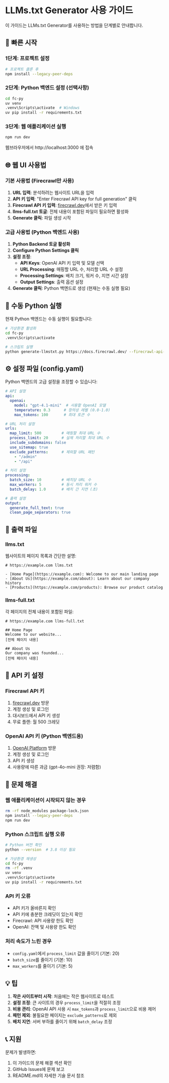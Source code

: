 # LLMs.txt Generator 사용 가이드

이 가이드는 LLMs.txt Generator를 사용하는 방법을 단계별로 안내합니다.

## 🚀 빠른 시작

### 1단계: 프로젝트 설정

```bash
# 프로젝트 클론 후
npm install --legacy-peer-deps
```

### 2단계: Python 백엔드 설정 (선택사항)

```bash
cd fc-py
uv venv
.venv\Scripts\activate  # Windows
uv pip install -r requirements.txt
```

### 3단계: 웹 애플리케이션 실행

```bash
npm run dev
```

웹브라우저에서 http://localhost:3000 에 접속

## 🌐 웹 UI 사용법

### 기본 사용법 (Firecrawl만 사용)

1. **URL 입력**: 분석하려는 웹사이트 URL을 입력
2. **API 키 입력**: "Enter Firecrawl API key for full generation" 클릭
3. **Firecrawl API 키 입력**: [firecrawl.dev](https://firecrawl.dev)에서 받은 키 입력
4. **llms-full.txt 토글**: 전체 내용이 포함된 파일이 필요하면 활성화
5. **Generate 클릭**: 파일 생성 시작

### 고급 사용법 (Python 백엔드 사용)

1. **Python Backend 토글 활성화**
2. **Configure Python Settings 클릭**
3. **설정 조정**:
   - **API Keys**: OpenAI API 키 입력 및 모델 선택
   - **URL Processing**: 매핑할 URL 수, 처리할 URL 수 설정
   - **Processing Settings**: 배치 크기, 워커 수, 지연 시간 설정
   - **Output Settings**: 출력 옵션 설정
4. **Generate 클릭**: Python 백엔드로 생성 (현재는 수동 실행 필요)

## 🔧 수동 Python 실행

현재 Python 백엔드는 수동 실행이 필요합니다:

```bash
# 가상환경 활성화
cd fc-py
.venv\Scripts\activate

# 스크립트 실행
python generate-llmstxt.py https://docs.firecrawl.dev/ --firecrawl-api-key YOUR_FIRECRAWL_KEY --openai-api-key YOUR_OPENAI_KEY --config config.yaml --verbose
```

## ⚙️ 설정 파일 (config.yaml)

Python 백엔드의 고급 설정을 조정할 수 있습니다:

```yaml
# API 설정
api:
  openai:
    model: "gpt-4.1-mini"  # 사용할 OpenAI 모델
    temperature: 0.3      # 창의성 레벨 (0.0-1.0)
    max_tokens: 100       # 최대 토큰 수

# URL 처리 설정
urls:
  map_limit: 500         # 매핑할 최대 URL 수
  process_limit: 20      # 실제 처리할 최대 URL 수
  include_subdomains: false
  use_sitemap: true
  exclude_patterns:      # 제외할 URL 패턴
    - "/admin"
    - "/api"

# 처리 설정
processing:
  batch_size: 10         # 배치당 URL 수
  max_workers: 5         # 동시 처리 워커 수
  batch_delay: 1.0       # 배치 간 지연 (초)

# 출력 설정
output:
  generate_full_text: true
  clean_page_separators: true
```

## 📄 출력 파일

### llms.txt
웹사이트의 페이지 목록과 간단한 설명:
```
# https://example.com llms.txt

- [Home Page](https://example.com): Welcome to our main landing page
- [About Us](https://example.com/about): Learn about our company history
- [Products](https://example.com/products): Browse our product catalog
```

### llms-full.txt
각 페이지의 전체 내용이 포함된 파일:
```
# https://example.com llms-full.txt

## Home Page
Welcome to our website...
[전체 페이지 내용]

## About Us
Our company was founded...
[전체 페이지 내용]
```

## 🔑 API 키 설정

### Firecrawl API 키
1. [firecrawl.dev](https://firecrawl.dev) 방문
2. 계정 생성 및 로그인
3. 대시보드에서 API 키 생성
4. 무료 플랜: 월 500 크레딧

### OpenAI API 키 (Python 백엔드용)
1. [OpenAI Platform](https://platform.openai.com) 방문
2. 계정 생성 및 로그인
3. API 키 생성
4. 사용량에 따른 과금 (gpt-4o-mini 권장: 저렴함)

## 🐛 문제 해결

### 웹 애플리케이션이 시작되지 않는 경우
```bash
rm -rf node_modules package-lock.json
npm install --legacy-peer-deps
npm run dev
```

### Python 스크립트 실행 오류
```bash
# Python 버전 확인
python --version  # 3.8 이상 필요

# 가상환경 재생성
cd fc-py
rm -rf .venv
uv venv
.venv\Scripts\activate
uv pip install -r requirements.txt
```

### API 키 오류
- API 키가 올바른지 확인
- API 키에 충분한 크레딧이 있는지 확인
- Firecrawl: API 사용량 한도 확인
- OpenAI: 잔액 및 사용량 한도 확인

### 처리 속도가 느린 경우
- `config.yaml`에서 `process_limit` 값을 줄이기 (기본: 20)
- `batch_size`를 줄이기 (기본: 10)
- `max_workers`를 줄이기 (기본: 5)

## 💡 팁

1. **작은 사이트부터 시작**: 처음에는 작은 웹사이트로 테스트
2. **설정 조정**: 큰 사이트의 경우 `process_limit`을 적절히 조정
3. **비용 관리**: OpenAI API 사용 시 `max_tokens`과 `process_limit`으로 비용 제어
4. **패턴 제외**: 불필요한 페이지는 `exclude_patterns`로 제외
5. **배치 지연**: 서버 부하를 줄이기 위해 `batch_delay` 조정

## 📞 지원

문제가 발생하면:
1. 이 가이드의 문제 해결 섹션 확인
2. GitHub Issues에 문제 보고
3. README.md의 자세한 기술 문서 참조 